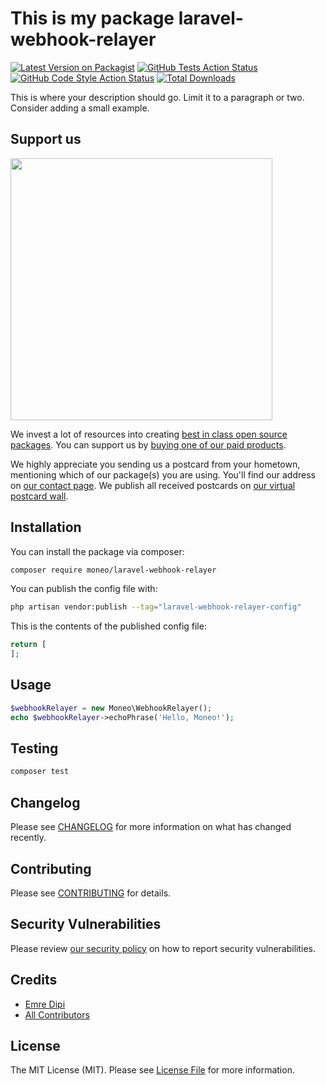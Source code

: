 # This is my package laravel-webhook-relayer

[![Latest Version on Packagist](https://img.shields.io/packagist/v/moneo/laravel-webhook-relayer.svg?style=flat-square)](https://packagist.org/packages/moneo/laravel-webhook-relayer)
[![GitHub Tests Action Status](https://img.shields.io/github/actions/workflow/status/moneo/laravel-webhook-relayer/run-tests.yml?branch=main&label=tests&style=flat-square)](https://github.com/moneo/laravel-webhook-relayer/actions?query=workflow%3Arun-tests+branch%3Amain)
[![GitHub Code Style Action Status](https://img.shields.io/github/actions/workflow/status/moneo/laravel-webhook-relayer/fix-php-code-style-issues.yml?branch=main&label=code%20style&style=flat-square)](https://github.com/moneo/laravel-webhook-relayer/actions?query=workflow%3A"Fix+PHP+code+style+issues"+branch%3Amain)
[![Total Downloads](https://img.shields.io/packagist/dt/moneo/laravel-webhook-relayer.svg?style=flat-square)](https://packagist.org/packages/moneo/laravel-webhook-relayer)

This is where your description should go. Limit it to a paragraph or two. Consider adding a small example.

## Support us

[<img src="https://github-ads.s3.eu-central-1.amazonaws.com/laravel-webhook-relayer.jpg?t=1" width="419px" />](https://spatie.be/github-ad-click/laravel-webhook-relayer)

We invest a lot of resources into creating [best in class open source packages](https://spatie.be/open-source). You can support us by [buying one of our paid products](https://spatie.be/open-source/support-us).

We highly appreciate you sending us a postcard from your hometown, mentioning which of our package(s) you are using. You'll find our address on [our contact page](https://spatie.be/about-us). We publish all received postcards on [our virtual postcard wall](https://spatie.be/open-source/postcards).

## Installation

You can install the package via composer:

```bash
composer require moneo/laravel-webhook-relayer
```

You can publish the config file with:

```bash
php artisan vendor:publish --tag="laravel-webhook-relayer-config"
```

This is the contents of the published config file:

```php
return [
];
```

## Usage

```php
$webhookRelayer = new Moneo\WebhookRelayer();
echo $webhookRelayer->echoPhrase('Hello, Moneo!');
```

## Testing

```bash
composer test
```

## Changelog

Please see [CHANGELOG](CHANGELOG.md) for more information on what has changed recently.

## Contributing

Please see [CONTRIBUTING](CONTRIBUTING.md) for details.

## Security Vulnerabilities

Please review [our security policy](../../security/policy) on how to report security vulnerabilities.

## Credits

- [Emre Dipi](https://github.com/emredipi)
- [All Contributors](../../contributors)

## License

The MIT License (MIT). Please see [License File](LICENSE.md) for more information.
